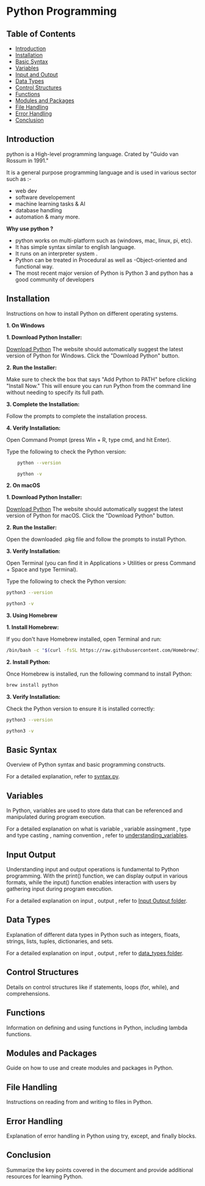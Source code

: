 # Python Programming

## Table of Contents
- [Introduction](#introduction)
- [Installation](#installation)
- [Basic Syntax](#basic-syntax)
- [Variables](#variables)
- [Input and Output](#input-output)
- [Data Types](#data-types)
- [Control Structures](#control-structures)
- [Functions](#functions)
- [Modules and Packages](#modules-and-packages)
- [File Handling](#file-handling)
- [Error Handling](#error-handling)
- [Conclusion](#conclusion)

## Introduction

python is a High-level programming language.
Crated by "Guido van Rossum in 1991."

It is a general purpose programming language and is used in various sector such as :-
- web dev
- software developement
- machine learning tasks & AI
- database handling 
- automation & many more.

**Why use python ?**
- python works on multi-platform such as (windows, mac, linux, pi, etc).
- It has simple syntax similar to english language.
- It runs on an interpreter system . 
- Python can be treated in Procedural as well as  -Object-oriented and functional way.
- The most recent major version of Python is Python 3 and python has a good community of developers



## Installation
Instructions on how to install Python on different operating systems.

**1. On Windows**
    
 **1. Download Python Installer:**

[Download Python](https://www.python.org/downloads/)
 The website should automatically suggest the latest version of Python for Windows. 
 Click the "Download Python" button.

**2. Run the Installer:**

 Make sure to check the box that says "Add Python to PATH" before clicking "Install Now." 
 This will ensure you can run Python from the command line without needing to specify its full path.

 **3. Complete the Installation:**

 Follow the prompts to complete the installation process.

 **4. Verify Installation:**
     
 Open Command Prompt (press Win + R, type cmd, and hit Enter).
    
 Type the following to check the Python version:
 ```sh
     python --version
 ```

 ```sh
     python -v
 ```

**2. On macOS**

**1. Download Python Installer:**

[Download Python](https://www.python.org/downloads/)
The website should automatically suggest the latest version of Python for macOS.
Click the "Download Python" button.

**2. Run the Installer:**

Open the downloaded .pkg file and follow the prompts to install Python.

**3. Verify Installation:**

Open Terminal (you can find it in Applications > Utilities or press Command + Space and type Terminal).

Type the following to check the Python version:
```sh
python3 --version
```

```sh
python3 -v
```

**3. Using Homebrew**

**1. Install Homebrew:**

If you don't have Homebrew installed, open Terminal and run:
```sh
/bin/bash -c "$(curl -fsSL https://raw.githubusercontent.com/Homebrew/install/HEAD/install.sh)"
```

**2. Install Python:**

Once Homebrew is installed, run the following command to install Python:
```sh
brew install python
```

**3. Verify Installation:**

Check the Python version to ensure it is installed correctly:
```sh
python3 --version
```

```sh
python3 -v
```



## Basic Syntax

Overview of Python syntax and basic programming constructs.

For a detailed explanation, refer to [syntax.py](general_syntax/syntax.py).

## Variables
In Python, variables are used to store data that can be referenced and manipulated during program execution. 

For a detailed explanation on what is variable , variable assingment , type and type casting , naming convention , refer to [understanding_variables](python_basic/understanding_variables).

## Input Output
Understanding input and output operations is fundamental to Python programming. With the print() function, we can display output in various formats, while the input() function enables interaction with users by gathering input during program execution.

For a detailed explanation on input , output , refer to [Input Output folder](input_output).

## Data Types
Explanation of different data types in Python such as integers, floats, strings, lists, tuples, dictionaries, and sets.

For a detailed explanation on input , output , refer to [data_types folder](data_types).

## Control Structures
Details on control structures like if statements, loops (for, while), and comprehensions.

## Functions
Information on defining and using functions in Python, including lambda functions.

## Modules and Packages
Guide on how to use and create modules and packages in Python.

## File Handling
Instructions on reading from and writing to files in Python.

## Error Handling
Explanation of error handling in Python using try, except, and finally blocks.

## Conclusion
Summarize the key points covered in the document and provide additional resources for learning Python.